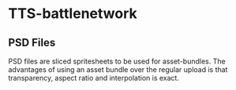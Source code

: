 # TTS-battlenetwork

## PSD Files
PSD files are sliced spritesheets to be used for asset-bundles. The advantages of using an asset bundle over the regular upload is that transparency, aspect ratio and interpolation is exact.
